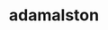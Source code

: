---
title: adamalston
github: https://github.com/adamalston
mode: dark
transition: 3s
archetype:
  - Little Bit of Everything
---